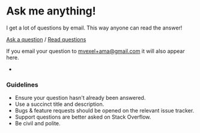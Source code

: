 # Ask me anything!

I get a lot of questions by email. This way anyone can read the answer!

[Ask a question](../../issues/new) / [Read questions](../../issues?q=is%3Aissue+is%3Aclosed)

If you email your question to mvexel+ama@gmail.com it will also appear here.

-

### Guidelines

- Ensure your question hasn't already been answered.
- Use a succinct title and description.
- Bugs & feature requests should be opened on the relevant issue tracker.
- Support questions are better asked on Stack Overflow.
- Be civil and polite.
